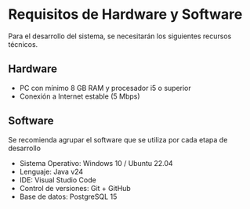 # Requisitos de Hardware y Software
Para el desarrollo del sistema, se necesitarán los siguientes recursos técnicos.

## Hardware
- PC con mínimo 8 GB RAM y procesador i5 o superior
- Conexión a Internet estable (5 Mbps)
  
## Software
Se recomienda agrupar el software que se utiliza por cada etapa de desarrollo
- Sistema Operativo: Windows 10 / Ubuntu 22.04
- Lenguaje: Java v24
- IDE: Visual Studio Code
- Control de versiones: Git + GitHub
- Base de datos: PostgreSQL 15
